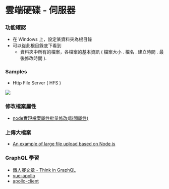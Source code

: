 # 雲端硬碟 - 伺服器

### 功能確認

- 在 Windows 上，設定某資料夾為根目錄
- 可以從此根目錄底下看到
  - 資料夾中所有的檔案，各檔案的基本資訊 ( 檔案大小 . 檔名 . 建立時間 . 最後修改時間 ).
  
  
  
### Samples

- Http File Server ( HFS )

![](https://i.imgur.com/r0LEloz.png)

### 修改檔案屬性

- [node實現檔案屬性批量修改(時間屬性)](https://iter01.com/511800.html)

### 上傳大檔案

- [An example of large file upload based on Node.js](https://developpaper.com/an-example-of-large-file-upload-based-on-node-js/)

### GraphQL 學習 

- [鐵人賽文章 - Think in GraphQL](https://ithelp.ithome.com.tw/articles/10202144)
- [vue-apollo](https://apollo.vuejs.org/guide/#sponsors)
- [apollo-client](https://www.apollographql.com/docs/react/)